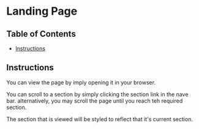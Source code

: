 # Landing Page

## Table of Contents

- [Instructions](#instructions)

## Instructions

You can view the page by imply opening it in your browser.

You can scroll to a section by simply clicking the section link in the nave bar. alternatively, you may scroll the page until you reach teh required section.

The section that is viewed will be styled to reflect that it's current section.
